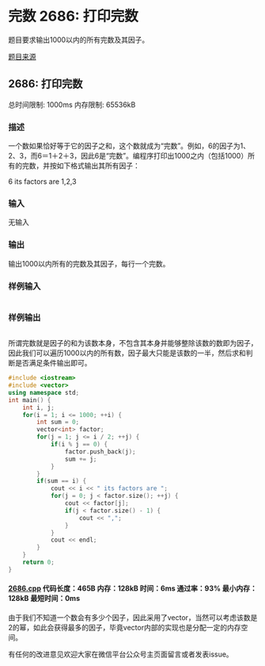 # 完数 2686: 打印完数

题目要求输出1000以内的所有完数及其因子。

[题目来源](http://bailian.openjudge.cn/practice/2686/)

## 2686: 打印完数

总时间限制: 1000ms    内存限制: 65536kB

### 描述

一个数如果恰好等于它的因子之和，这个数就成为“完数”。例如，6的因子为1、2、3，而6＝1＋2＋3，因此6是“完数”。编程序打印出1000之内（包括1000）所有的完数，并按如下格式输出其所有因子：

6 its factors are 1,2,3

### 输入

无输入

### 输出

输出1000以内所有的完数及其因子，每行一个完数。

### 样例输入
```

```
### 样例输出
```

```
所谓完数就是因子的和为该数本身，不包含其本身并能够整除该数的数即为因子，因此我们可以遍历1000以内的所有数，因子最大只能是该数的一半，然后求和判断是否满足条件输出即可。
```cpp
#include <iostream>
#include <vector>
using namespace std;
int main() {
	int i, j;
	for(i = 1; i <= 1000; ++i) {
		int sum = 0;
		vector<int> factor;
		for(j = 1; j <= i / 2; ++j) {
			if(i % j == 0) {
				factor.push_back(j);
				sum += j;
			}
		}
		if(sum == i) {
			cout << i << " its factors are ";
			for(j = 0; j < factor.size(); ++j) {
				cout << factor[j];
				if(j < factor.size() - 1) {
					cout << ",";
				}
			}
			cout << endl;
		}
	}
	return 0;
}
```
#### [2686.cpp](/Code/2600-2699/2686.cpp) 代码长度：465B 内存：128kB 时间：6ms 通过率：93% 最小内存：128kB  最短时间：0ms

由于我们不知道一个数会有多少个因子，因此采用了vector，当然可以考虑该数是2的幂，如此会获得最多的因子，毕竟vector内部的实现也是分配一定的内存空间。

有任何的改进意见欢迎大家在微信平台公众号主页面留言或者发表issue。
